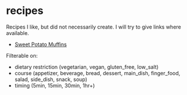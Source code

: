 recipes
=======

Recipes I like, but did not necessarily create. I will try to give links where available.

- [Sweet Potato Muffins](sweet-potato-muffins.md)


Filterable on:

- dietary restriction (vegetarian, vegan, gluten_free, low_salt)
- course (appetizer, beverage, bread, dessert, main_dish, finger_food, salad, side_dish, snack, soup)
- timing (5min, 15min, 30min, 1hr+)
